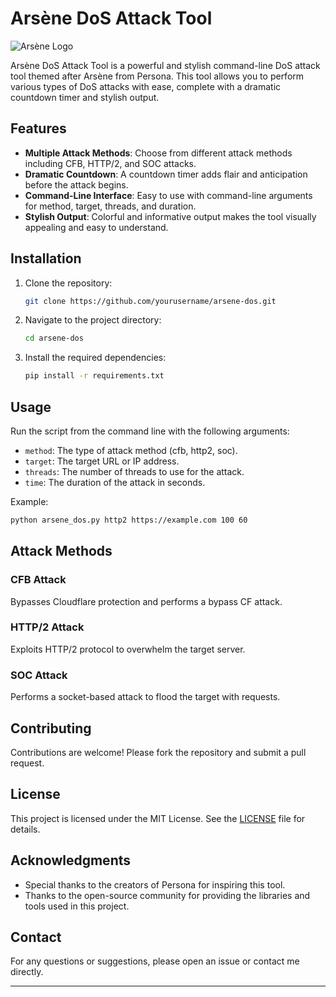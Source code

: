 # Arsène DoS Attack Tool

![Arsène Logo](https://files.catbox.moe/lp2t10.jpg)

Arsène DoS Attack Tool is a powerful and stylish command-line DoS attack tool themed after Arsène from Persona. This tool allows you to perform various types of DoS attacks with ease, complete with a dramatic countdown timer and stylish output.

## Features

- **Multiple Attack Methods**: Choose from different attack methods including CFB, HTTP/2, and SOC attacks.
- **Dramatic Countdown**: A countdown timer adds flair and anticipation before the attack begins.
- **Command-Line Interface**: Easy to use with command-line arguments for method, target, threads, and duration.
- **Stylish Output**: Colorful and informative output makes the tool visually appealing and easy to understand.

## Installation

1. Clone the repository:
   ```sh
   git clone https://github.com/yourusername/arsene-dos.git
   ```

2. Navigate to the project directory:
   ```sh
   cd arsene-dos
   ```

3. Install the required dependencies:
   ```sh
   pip install -r requirements.txt
   ```

## Usage

Run the script from the command line with the following arguments:

- `method`: The type of attack method (cfb, http2, soc).
- `target`: The target URL or IP address.
- `threads`: The number of threads to use for the attack.
- `time`: The duration of the attack in seconds.

Example:
```sh
python arsene_dos.py http2 https://example.com 100 60
```

## Attack Methods

### CFB Attack
Bypasses Cloudflare protection and performs a bypass CF attack.

### HTTP/2 Attack
Exploits HTTP/2 protocol to overwhelm the target server.

### SOC Attack
Performs a socket-based attack to flood the target with requests.


## Contributing

Contributions are welcome! Please fork the repository and submit a pull request.

## License

This project is licensed under the MIT License. See the [LICENSE](LICENSE) file for details.

## Acknowledgments

- Special thanks to the creators of Persona for inspiring this tool.
- Thanks to the open-source community for providing the libraries and tools used in this project.

## Contact

For any questions or suggestions, please open an issue or contact me directly.

---

